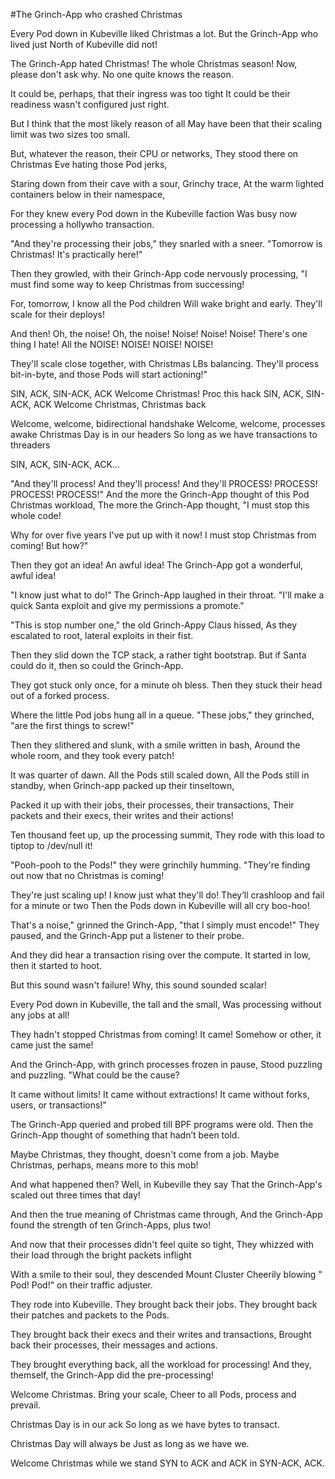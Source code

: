 #The Grinch-App who crashed Christmas

Every Pod down in Kubeville liked Christmas a lot.
But the Grinch-App who lived just North of Kubeville did not!

The Grinch-App hated Christmas! The whole Christmas season!
Now, please don't ask why. No one quite knows the reason.

It could be, perhaps, that their ingress was too tight
It could be their readiness wasn't configured just right.

But I think that the most likely reason of all
May have been that their scaling limit was two sizes too small.

But, whatever the reason, their CPU or networks,
They stood there on Christmas Eve hating those Pod jerks,

Staring down from their cave with a sour, Grinchy trace,
At the warm lighted containers below in their namespace,

For they knew every Pod down in the Kubeville faction
Was busy now processing a hollywho transaction.

"And they're processing their jobs,” they snarled with a sneer.
"Tomorrow is Christmas! It's practically here!"

Then they growled, with their Grinch-App code nervously processing,
"I must find some way to keep Christmas from successing!

For, tomorrow, I know all the Pod children
Will wake bright and early. They'll scale for their deploys!

And then! Oh, the noise! Oh, the noise! Noise! Noise! Noise!
There's one thing I hate! All the NOISE! NOISE! NOISE! NOISE!

They'll scale close together, with Christmas LBs balancing.
They'll process bit-in-byte, and those Pods will start actioning!"

SIN, ACK, SIN-ACK, ACK
Welcome Christmas! Proc this hack
SIN, ACK, SIN-ACK, ACK
Welcome Christmas, Christmas back

Welcome, welcome, bidirectional handshake
Welcome, welcome, processes awake
Christmas Day is in our headers
So long as we have transactions to threaders

SIN, ACK, SIN-ACK, ACK...

"And they'll process! And they'll process! And they'll PROCESS! PROCESS! PROCESS! PROCESS!"
And the more the Grinch-App thought of this Pod Christmas workload,
The more the Grinch-App thought, "I must stop this whole code!

Why for over five years I've put up with it now!
I must stop Christmas from coming! But how?"

Then they got an idea! An awful idea!
The Grinch-App got a wonderful, awful idea!

"I know just what to do!" The Grinch-App laughed in their throat.
"I'll make a quick Santa exploit and give my permissions a promote."

"This is stop number one," the old Grinch-Appy Claus hissed,
As they escalated to root, lateral exploits in their fist.

Then they slid down the TCP stack, a rather tight bootstrap.
But if Santa could do it, then so could the Grinch-App.

They got stuck only once, for a minute oh bless.
Then they stuck their head out of a forked process.

Where the little Pod jobs hung all in a queue.
"These jobs," they grinched, "are the first things to screw!"

Then they slithered and slunk, with a smile written in bash,
Around the whole room, and they took every patch!

It was quarter of dawn. All the Pods still scaled down,
All the Pods still in standby, when Grinch-app packed up their tinseltown,

Packed it up with their jobs, their processes, their transactions,
Their packets and their execs, their writes and their actions!

Ten thousand feet up, up the processing summit,
They rode with this load to tiptop to /dev/null it!

"Pooh-pooh to the Pods!" they were grinchily humming.
"They're finding out now that no Christmas is coming!

They're just scaling up! I know just what they'll do!
They’ll crashloop and fail for a minute or two
Then the Pods down in Kubeville will all cry boo-hoo!

That's a noise," grinned the Grinch-App, "that I simply must encode!"
They paused, and the Grinch-App put a listener to their probe.

And they did hear a transaction rising over the compute.
It started in low, then it started to hoot.

But this sound wasn't failure!
Why, this sound sounded scalar!

Every Pod down in Kubeville, the tall and the small,
Was processing without any jobs at all!

They hadn't stopped Christmas from coming! It came!
Somehow or other, it came just the same!

And the Grinch-App, with grinch processes frozen in pause,
Stood puzzling and puzzling. "What could be the cause?

It came without limits! It came without extractions!
It came without forks, users, or transactions!"

The Grinch-App queried and probed till BPF programs were old.
Then the Grinch-App thought of something that hadn’t been told.

Maybe Christmas, they thought, doesn't come from a job.
Maybe Christmas, perhaps, means more to this mob!

And what happened then? Well, in Kubeville they say
That the Grinch-App's scaled out three times that day!

And then the true meaning of Christmas came through,
And the Grinch-App found the strength of ten Grinch-Apps, plus two!

And now that their processes didn't feel quite so tight,
They whizzed with their load through the bright packets inflight

With a smile to their soul, they descended Mount Cluster
Cheerily blowing " Pod! Pod!" on their traffic adjuster.

They rode into Kubeville. They brought back their jobs.
They brought back their patches and packets to the Pods.

They brought back their execs and their writes and transactions,
Brought back their processes, their messages and actions.

They brought everything back, all the workload for processing!
And they, themself, the Grinch-App did the pre-processing!

Welcome Christmas. Bring your scale,
Cheer to all Pods, process and prevail.

Christmas Day is in our ack
So long as we have bytes to transact.

Christmas Day will always be
Just as long as we have we.

Welcome Christmas while we stand
SYN to ACK and ACK in SYN-ACK, ACK.
